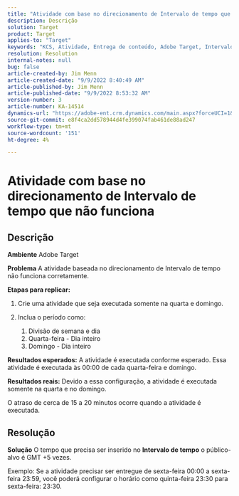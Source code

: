 ```yaml
---
title: "Atividade com base no direcionamento de Intervalo de tempo que não funciona"
description: Descrição
solution: Target
product: Target
applies-to: "Target"
keywords: "KCS, Atividade, Entrega de conteúdo, Adobe Target, Intervalo de tempo, atraso, direcionamento"
resolution: Resolution
internal-notes: null
bug: false
article-created-by: Jim Menn
article-created-date: "9/9/2022 8:40:49 AM"
article-published-by: Jim Menn
article-published-date: "9/9/2022 8:53:32 AM"
version-number: 3
article-number: KA-14514
dynamics-url: "https://adobe-ent.crm.dynamics.com/main.aspx?forceUCI=1&pagetype=entityrecord&etn=knowledgearticle&id=18e1a81a-1b30-ed11-9db1-0022480866ad"
source-git-commit: e8f4ca2dd578944d4fe399074fab461de88ad247
workflow-type: tm+mt
source-wordcount: '151'
ht-degree: 4%

---
```


# Atividade com base no direcionamento de Intervalo de tempo que não funciona

## Descrição


<b>Ambiente</b>
Adobe Target

<b>Problema</b>
A atividade baseada no direcionamento de Intervalo de tempo não funciona corretamente.

<b>Etapas para replicar:</b>

1. Crie uma atividade que seja executada somente na quarta e domingo.
2. Inclua o período como:

   1. Divisão de semana e dia
   2. Quarta-feira - Dia inteiro
   3. Domingo - Dia inteiro




<b>Resultados esperados:</b>
A atividade é executada conforme esperado. Essa atividade é executada às 00:00 de cada quarta-feira e domingo.

<b>Resultados reais:</b>
Devido a essa configuração, a atividade é executada somente na quarta e no domingo.

O atraso de cerca de 15 a 20 minutos ocorre quando a atividade é executada.


## Resolução


<b>Solução</b>
O tempo que precisa ser inserido no <b>Intervalo de tempo</b> o público-alvo é GMT +5 vezes.

Exemplo: Se a atividade precisar ser entregue de sexta-feira 00:00 a sexta-feira 23:59, você poderá configurar o horário como quinta-feira 23:30 para sexta-feira: 23:30.


